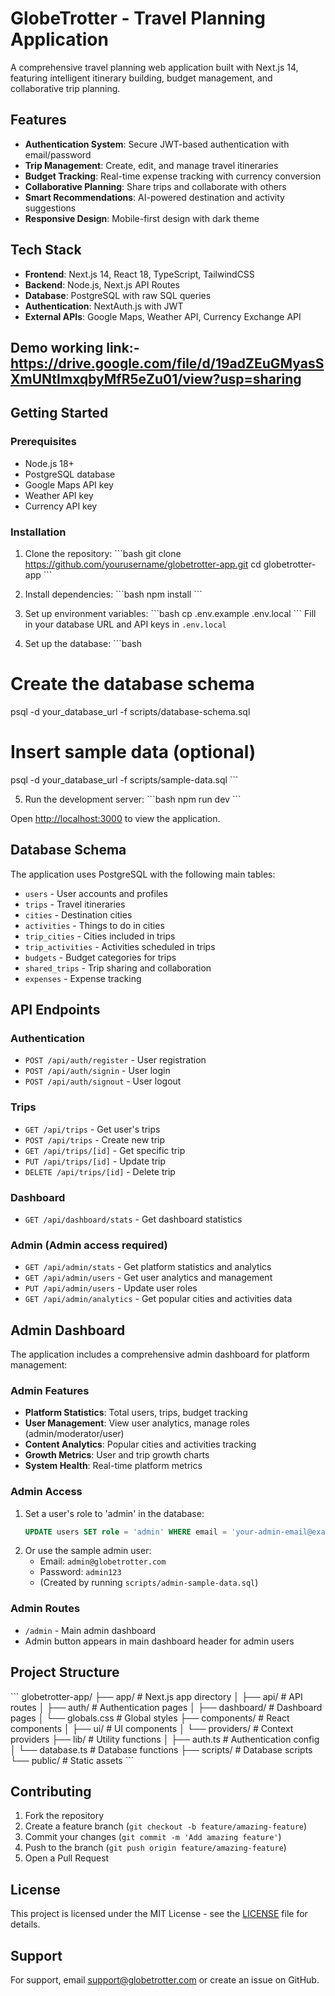 # GlobeTrotter - Travel Planning Application

A comprehensive travel planning web application built with Next.js 14, featuring intelligent itinerary building, budget management, and collaborative trip planning.

## Features

- **Authentication System**: Secure JWT-based authentication with email/password
- **Trip Management**: Create, edit, and manage travel itineraries
- **Budget Tracking**: Real-time expense tracking with currency conversion
- **Collaborative Planning**: Share trips and collaborate with others
- **Smart Recommendations**: AI-powered destination and activity suggestions
- **Responsive Design**: Mobile-first design with dark theme

## Tech Stack

- **Frontend**: Next.js 14, React 18, TypeScript, TailwindCSS
- **Backend**: Node.js, Next.js API Routes
- **Database**: PostgreSQL with raw SQL queries
- **Authentication**: NextAuth.js with JWT
- **External APIs**: Google Maps, Weather API, Currency Exchange API


## Demo working link:- https://drive.google.com/file/d/19adZEuGMyasSXmUNtImxqbyMfR5eZu01/view?usp=sharing

## Getting Started

### Prerequisites

- Node.js 18+ 
- PostgreSQL database
- Google Maps API key
- Weather API key
- Currency API key

### Installation

1. Clone the repository:
\`\`\`bash
git clone https://github.com/yourusername/globetrotter-app.git
cd globetrotter-app
\`\`\`

2. Install dependencies:
\`\`\`bash
npm install
\`\`\`

3. Set up environment variables:
\`\`\`bash
cp .env.example .env.local
\`\`\`
Fill in your database URL and API keys in `.env.local`

4. Set up the database:
\`\`\`bash
# Create the database schema
psql -d your_database_url -f scripts/database-schema.sql

# Insert sample data (optional)
psql -d your_database_url -f scripts/sample-data.sql
\`\`\`

5. Run the development server:
\`\`\`bash
npm run dev
\`\`\`

Open [http://localhost:3000](http://localhost:3000) to view the application.

## Database Schema

The application uses PostgreSQL with the following main tables:

- `users` - User accounts and profiles
- `trips` - Travel itineraries
- `cities` - Destination cities
- `activities` - Things to do in cities
- `trip_cities` - Cities included in trips
- `trip_activities` - Activities scheduled in trips
- `budgets` - Budget categories for trips
- `shared_trips` - Trip sharing and collaboration
- `expenses` - Expense tracking

## API Endpoints

### Authentication
- `POST /api/auth/register` - User registration
- `POST /api/auth/signin` - User login
- `POST /api/auth/signout` - User logout

### Trips
- `GET /api/trips` - Get user's trips
- `POST /api/trips` - Create new trip
- `GET /api/trips/[id]` - Get specific trip
- `PUT /api/trips/[id]` - Update trip
- `DELETE /api/trips/[id]` - Delete trip

### Dashboard
- `GET /api/dashboard/stats` - Get dashboard statistics

### Admin (Admin access required)
- `GET /api/admin/stats` - Get platform statistics and analytics
- `GET /api/admin/users` - Get user analytics and management
- `PUT /api/admin/users` - Update user roles
- `GET /api/admin/analytics` - Get popular cities and activities data

## Admin Dashboard

The application includes a comprehensive admin dashboard for platform management:

### Admin Features
- **Platform Statistics**: Total users, trips, budget tracking
- **User Management**: View user analytics, manage roles (admin/moderator/user)
- **Content Analytics**: Popular cities and activities tracking
- **Growth Metrics**: User and trip growth charts
- **System Health**: Real-time platform metrics

### Admin Access
1. Set a user's role to 'admin' in the database:
   ```sql
   UPDATE users SET role = 'admin' WHERE email = 'your-admin-email@example.com';
   ```
2. Or use the sample admin user:
   - Email: `admin@globetrotter.com`
   - Password: `admin123`
   - (Created by running `scripts/admin-sample-data.sql`)

### Admin Routes
- `/admin` - Main admin dashboard
- Admin button appears in main dashboard header for admin users

## Project Structure

\`\`\`
globetrotter-app/
├── app/                    # Next.js app directory
│   ├── api/               # API routes
│   ├── auth/              # Authentication pages
│   ├── dashboard/         # Dashboard pages
│   └── globals.css        # Global styles
├── components/            # React components
│   ├── ui/               # UI components
│   └── providers/        # Context providers
├── lib/                  # Utility functions
│   ├── auth.ts           # Authentication config
│   └── database.ts       # Database functions
├── scripts/              # Database scripts
└── public/               # Static assets
\`\`\`

## Contributing

1. Fork the repository
2. Create a feature branch (`git checkout -b feature/amazing-feature`)
3. Commit your changes (`git commit -m 'Add amazing feature'`)
4. Push to the branch (`git push origin feature/amazing-feature`)
5. Open a Pull Request

## License

This project is licensed under the MIT License - see the [LICENSE](LICENSE) file for details.

## Support

For support, email support@globetrotter.com or create an issue on GitHub.

